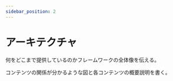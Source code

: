 ```yaml
---
sidebar_position: 2
---
```


# アーキテクチャ

何をどこまで提供しているのかフレームワークの全体像を伝える。

コンテンツの関係が分かるような図と各コンテンツの概要説明を書く。
